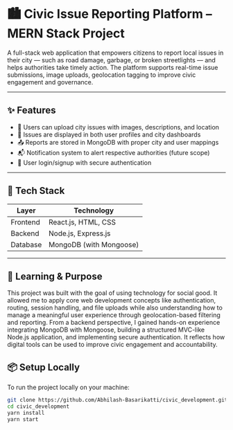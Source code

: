 # 🏙️ Civic Issue Reporting Platform – MERN Stack Project

A full-stack web application that empowers citizens to report local issues in their city — such as road damage, garbage, or broken streetlights — and helps authorities take timely action. The platform supports real-time issue submissions, image uploads, geolocation tagging to improve civic engagement and governance.

---

## ✨ Features

- 📍 Users can upload city issues with images, descriptions, and location
- 📌 Issues are displayed in both user profiles and city dashboards
- 📤 Reports are stored in MongoDB with proper city and user mappings
- 📬 Notification system to alert respective authorities (future scope)
- 🔐 User login/signup with secure authentication

---

## 🧰 Tech Stack

| Layer      | Technology           |
|------------|-----------------------|
| Frontend   | React.js, HTML, CSS   |
| Backend    | Node.js, Express.js   |
| Database   | MongoDB (with Mongoose) |

---
## 🎯 Learning & Purpose

This project was built with the goal of using technology for social good. It allowed me to apply core web development concepts like authentication, routing, session handling, and file uploads while also understanding how to manage a meaningful user experience through geolocation-based filtering and reporting. From a backend perspective, I gained hands-on experience integrating MongoDB with Mongoose, building a structured MVC-like Node.js application, and implementing secure authentication. It reflects how digital tools can be used to improve civic engagement and accountability.

## 📦 Setup Locally

To run the project locally on your machine:

```bash
git clone https://github.com/Abhilash-Basarikatti/civic_development.git
cd civic_development
yarn install
yarn start
